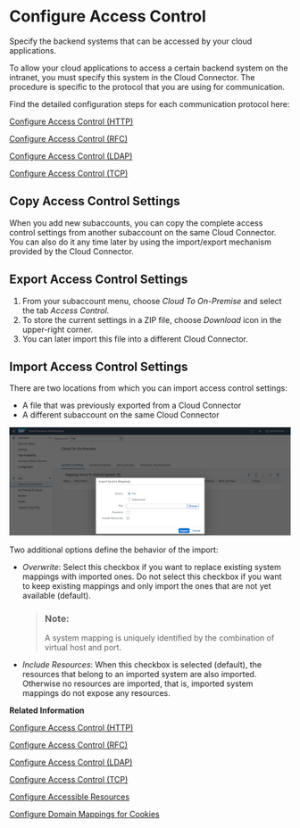 <!-- loiof42fe4471d6a4a5fb09b7f3bb83c66a4 -->

# Configure Access Control

Specify the backend systems that can be accessed by your cloud applications.

To allow your cloud applications to access a certain backend system on the intranet, you must specify this system in the Cloud Connector. The procedure is specific to the protocol that you are using for communication.

Find the detailed configuration steps for each communication protocol here:

[Configure Access Control \(HTTP\)](configure-access-control-http-e7d4927.md)

[Configure Access Control \(RFC\)](configure-access-control-rfc-ca58689.md)

[Configure Access Control \(LDAP\)](configure-access-control-ldap-e4ba9b3.md)

[Configure Access Control \(TCP\)](configure-access-control-tcp-befd437.md)



<a name="loiof42fe4471d6a4a5fb09b7f3bb83c66a4__section_r1n_z2k_kgb"/>

## Copy Access Control Settings

When you add new subaccounts, you can copy the complete access control settings from another subaccount on the same Cloud Connector. You can also do it any time later by using the import/export mechanism provided by the Cloud Connector.



## Export Access Control Settings

1.  From your subaccount menu, choose *Cloud To On-Premise* and select the tab *Access Control*.
2.  To store the current settings in a ZIP file, choose *Download* icon in the upper-right corner.
3.  You can later import this file into a different Cloud Connector.



## Import Access Control Settings

There are two locations from which you can import access control settings:

-   A file that was previously exported from a Cloud Connector
-   A different subaccount on the same Cloud Connector

![](images/SCC_AccessControl_-_Import_362900f.png)

Two additional options define the behavior of the import:

-   *Overwrite*: Select this checkbox if you want to replace existing system mappings with imported ones. Do not select this checkbox if you want to keep existing mappings and only import the ones that are not yet available \(default\).

    > ### Note:  
    > A system mapping is uniquely identified by the combination of virtual host and port.

-   *Include Resources*: When this checkbox is selected \(default\), the resources that belong to an imported system are also imported. Otherwise no resources are imported, that is, imported system mappings do not expose any resources.

**Related Information**  


[Configure Access Control \(HTTP\)](configure-access-control-http-e7d4927.md "Specify the backend systems that can be accessed by your cloud applications using HTTP.")

[Configure Access Control \(RFC\)](configure-access-control-rfc-ca58689.md "Specify the backend systems that can be accessed by your cloud applications using RFC.")

[Configure Access Control \(LDAP\)](configure-access-control-ldap-e4ba9b3.md "Add a specified system mapping to the Cloud Connector if you want to use an on-premise LDAP server or user authentication in your cloud application.")

[Configure Access Control \(TCP\)](configure-access-control-tcp-befd437.md "Add a specified system mapping to the Cloud Connector if you want to use the TCP protocol for communication with a backend system.")

[Configure Accessible Resources](configure-accessible-resources-3b12086.md "Configure backend systems and resources in the Cloud Connector, to make them available for a cloud application.")

[Configure Domain Mappings for Cookies](configure-domain-mappings-for-cookies-b7d257b.md "")

